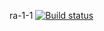 ra-1-1
[![Build status](https://ci.appveyor.com/api/projects/status/yudlhxrsww21bqno?svg=true)](https://ci.appveyor.com/project/aleks903/ra-1-1)